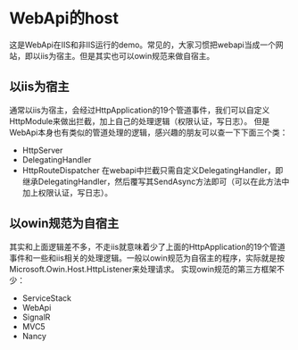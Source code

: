 # WebApi的host
这是WebApi在IIS和非IIS运行的demo。常见的，大家习惯把webapi当成一个网站，即以iis为宿主。但是其实也可以owin规范来做自宿主。

## 以iis为宿主
通常以iis为宿主，会经过HttpApplication的19个管道事件，我们可以自定义HttpModule来做出拦截，加上自己的处理逻辑（权限认证，写日志）。
但是WebApi本身也有类似的管道处理的逻辑，感兴趣的朋友可以查一下下面三个类：
* HttpServer
* DelegatingHandler
* HttpRouteDispatcher
在webapi中拦截只需自定义DelegatingHandler，即继承DelegatingHandler，然后覆写其SendAsync方法即可（可以在此方法中加上权限认证，写日志）。

## 以owin规范为自宿主
其实和上面逻辑差不多，不走iis就意味着少了上面的HttpApplication的19个管道事件和一些和iis相关的处理逻辑。一般以owin规范为自宿主的程序，实际就是按Microsoft.Owin.Host.HttpListener来处理请求。
实现owin规范的第三方框架不少：
* ServiceStack
* WebApi
* SignalR
* MVC5
* Nancy
